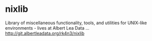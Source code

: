 # nixlib
Library of miscellaneous functionality, tools, and utilities for UNIX-like environments - lives at Albert Lea Data ... http://git.albertleadata.org/rk4n3/nixlib
